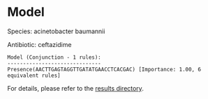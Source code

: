 
# Model

Species: acinetobacter baumannii

Antibiotic: ceftazidime

```
Model (Conjunction - 1 rules):
------------------------------
Presence(AACTTGAGTAGGTTGATATGAACCTCACGAC) [Importance: 1.00, 6 equivalent rules]

```

For details, please refer to the [results directory](../../../../../results/scm_b/acinetobacter%20baumannii/ceftazidime/repeat_1/).

